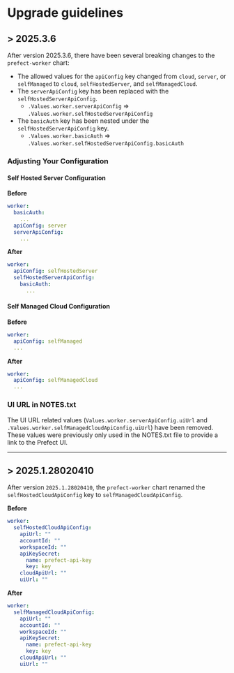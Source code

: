 # Upgrade guidelines

## > 2025.3.6

After version 2025.3.6, there have been several breaking changes to the `prefect-worker` chart:
- The allowed values for the `apiConfig` key changed from `cloud`, `server`, or `selfManaged` to `cloud`, `selfHostedServer`, and `selfManagedCloud`.
- The `serverApiConfig` key has been replaced with the `selfHostedServerApiConfig`.
  - `.Values.worker.serverApiConfig` => `.Values.worker.selfHostedServerApiConfig`
- The `basicAuth` key has been nested under the `selfHostedServerApiConfig` key.
  - `.Values.worker.basicAuth` => `.Values.worker.selfHostedServerApiConfig.basicAuth`

### Adjusting Your Configuration

#### Self Hosted Server Configuration

**Before**

```yaml
worker:
  basicAuth:
    ...
  apiConfig: server
  serverApiConfig:
    ...
```

**After**

```yaml
worker:
  apiConfig: selfHostedServer
  selfHostedServerApiConfig:
    basicAuth:
      ...
```

#### Self Managed Cloud Configuration

**Before**

```yaml
worker:
  apiConfig: selfManaged
  ...
```

**After**

```yaml
worker:
  apiConfig: selfManagedCloud
  ...
```

### UI URL in NOTES.txt

The UI URL related values (`Values.worker.serverApiConfig.uiUrl` and `.Values.worker.selfManagedCloudApiConfig.uiUrl`) have been removed. These values were previously only used in the NOTES.txt file to provide a link to the Prefect UI.

---

## > 2025.1.28020410

After version `2025.1.28020410`, the `prefect-worker` chart renamed the `selfHostedCloudApiConfig` key to `selfManagedCloudApiConfig`.

**Before**

```yaml
worker:
  selfHostedCloudApiConfig:
    apiUrl: ""
    accountId: ""
    workspaceId: ""
    apiKeySecret:
      name: prefect-api-key
      key: key
    cloudApiUrl: ""
    uiUrl: ""
```

**After**

```yaml
worker:
  selfManagedCloudApiConfig:
    apiUrl: ""
    accountId: ""
    workspaceId: ""
    apiKeySecret:
      name: prefect-api-key
      key: key
    cloudApiUrl: ""
    uiUrl: ""
```
